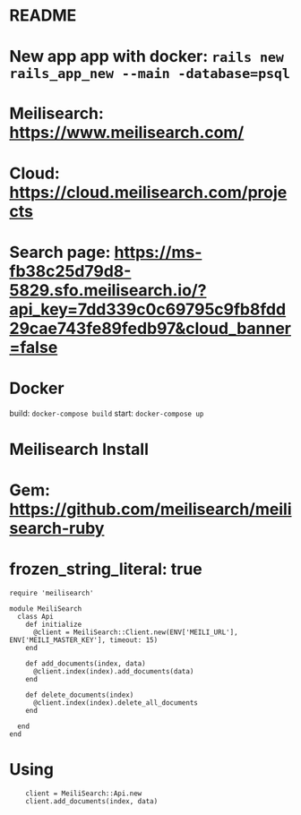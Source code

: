 # README

# New app app with docker: ```rails new rails_app_new --main -database=psql```


# Meilisearch: https://www.meilisearch.com/

# Cloud: https://cloud.meilisearch.com/projects

# Search page: https://ms-fb38c25d79d8-5829.sfo.meilisearch.io/?api_key=7dd339c0c69795c9fb8fdd29cae743fe89fedb97&cloud_banner=false


# Docker
build: ``` docker-compose build ```
start: ``` docker-compose up ```

# Meilisearch Install

# Gem: https://github.com/meilisearch/meilisearch-ruby

# frozen_string_literal: true


```
require 'meilisearch'

module MeiliSearch
  class Api
    def initialize
      @client = MeiliSearch::Client.new(ENV['MEILI_URL'], ENV['MEILI_MASTER_KEY'], timeout: 15)
    end

    def add_documents(index, data)
      @client.index(index).add_documents(data)
    end

    def delete_documents(index)
      @client.index(index).delete_all_documents
    end

  end
end
```

# Using
```
    client = MeiliSearch::Api.new
    client.add_documents(index, data)
```

